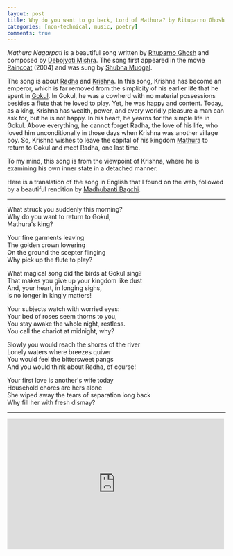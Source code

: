 ```yaml
---
layout: post
title: Why do you want to go back, Lord of Mathura? by Rituparno Ghosh
categories: [non-technical, music, poetry]  
comments: true  
---
```


*Mathura Nagarpati* is a beautiful song written by [Rituparno Ghosh](https://en.wikipedia.org/wiki/Rituparno_Ghosh) and composed by [Debojyoti Mishra](https://en.wikipedia.org/wiki/Debojyoti_Mishra). The song first appeared in the movie [Raincoat](https://en.wikipedia.org/wiki/Raincoat_(film)) (2004) and was sung by [Shubha Mudgal](https://youtu.be/w_weAozbwB4).



The song is about [Radha](https://en.wikipedia.org/wiki/Radha) and [Krishna](https://en.wikipedia.org/wiki/Krishna).<!-- more --> In this song, Krishna has become an emperor, which is far removed from the simplicity of his earlier life that he spent in [Gokul](https://en.wikipedia.org/wiki/Gokul). In Gokul, he was a cowherd with no material possessions besides a flute that he loved to play. Yet, he was happy and content. Today, as a king, Krishna has wealth, power, and every worldly pleasure a man can ask for, but he is not happy. In his heart, he yearns for the simple life in Gokul. Above everything, he cannot forget Radha, the love of his life, who loved him unconditionally in those days when Krishna was another village boy. So, Krishna wishes to leave the capital of his kingdom [Mathura](https://en.wikipedia.org/wiki/Mathura) to return to Gokul and meet Radha, one last time. 



To my mind, this song is  from the viewpoint of Krishna, where he is examining his own inner state in a detached manner.



Here is a translation of the song in English that I found on the web, followed by a beautiful rendition by [Madhubanti Bagchi](https://www.youtube.com/channel/UCG61uUZKEY-T2v1Mw3OIzpw).

---

What struck you suddenly this morning?  
Why do you want to return to Gokul,   
Mathura's king?  

    

Your fine garments leaving  
The golden crown lowering  
On the ground the scepter flinging  
Why pick up the flute to play?   



What magical song did the birds at Gokul sing?  
That makes you give up your kingdom like dust  
And, your heart, in longing sighs,  
is no longer in kingly matters! 



Your subjects watch with worried eyes:  
Your bed of roses seem thorns to you,  
You stay awake the whole night, restless.  
You call the chariot at midnight, why?  



Slowly you would reach the shores of the river  
Lonely waters where breezes quiver  
You would feel the bittersweet pangs  
And you would think about Radha, of course!  



Your first love is another's wife today  
Household chores are hers alone  
She wiped away the tears of separation long back  
Why fill her with fresh dismay?  

---

<iframe width="500" height="300" src="https://www.youtube.com/embed/E7l-ouhp33M" frameborder="0" allow="accelerometer; autoplay; clipboard-write; encrypted-media; gyroscope; picture-in-picture" allowfullscreen></iframe>







